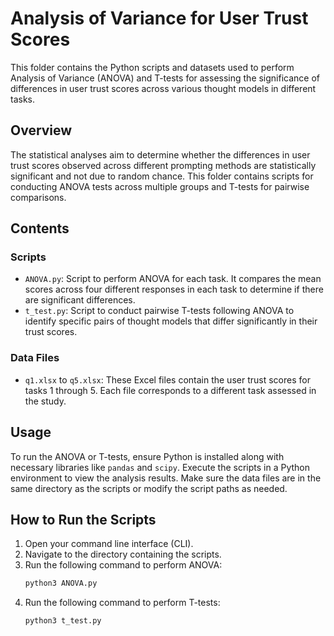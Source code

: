 # Analysis of Variance for User Trust Scores

This folder contains the Python scripts and datasets used to perform Analysis of Variance (ANOVA) and T-tests for assessing the significance of differences in user trust scores across various thought models in different tasks.

## Overview

The statistical analyses aim to determine whether the differences in user trust scores observed across different prompting methods are statistically significant and not due to random chance. This folder contains scripts for conducting ANOVA tests across multiple groups and T-tests for pairwise comparisons.

## Contents

### Scripts
- `ANOVA.py`: Script to perform ANOVA for each task. It compares the mean scores across four different responses in each task to determine if there are significant differences.
- `t_test.py`: Script to conduct pairwise T-tests following ANOVA to identify specific pairs of thought models that differ significantly in their trust scores.

### Data Files
- `q1.xlsx` to `q5.xlsx`: These Excel files contain the user trust scores for tasks 1 through 5. Each file corresponds to a different task assessed in the study.

## Usage

To run the ANOVA or T-tests, ensure Python is installed along with necessary libraries like `pandas` and `scipy`. Execute the scripts in a Python environment to view the analysis results. Make sure the data files are in the same directory as the scripts or modify the script paths as needed.

## How to Run the Scripts

1. Open your command line interface (CLI).
2. Navigate to the directory containing the scripts.
3. Run the following command to perform ANOVA:
   ```bash
   python3 ANOVA.py
4. Run the following command to perform T-tests:
   ```bash
   python3 t_test.py
   
